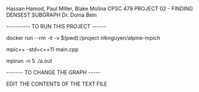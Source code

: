 Hassan Hamod, Paul Miller, Blake Molina 
CPSC 479 
PROJECT 02 - FINDING DENSEST SUBGRAPH 
Dr. Doina Bein

---------- TO RUN THIS PROJECT ------

docker run --rm -it -v $(pwd):/project nlknguyen/alpine-mpich

mpic++ -std=c++11 main.cpp

mpirun -n 5 ./a.out

------- TO CHANGE THE GRAPH -----

EDIT THE CONTENTS OF THE TEXT FILE
